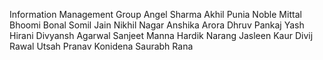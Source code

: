 Information Management Group
Angel Sharma
Akhil Punia
Noble Mittal
Bhoomi Bonal
Somil Jain
Nikhil Nagar
Anshika Arora
Dhruv Pankaj
Yash Hirani
Divyansh Agarwal
Sanjeet Manna
Hardik Narang
Jasleen Kaur
Divij Rawal
Utsah
Pranav Konidena
Saurabh Rana
